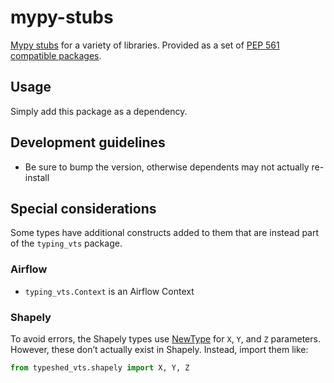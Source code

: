 # mypy-stubs

[Mypy stubs](https://mypy.readthedocs.io/en/stable/stubs.html) for a variety of libraries. Provided as a set of [PEP 561 compatible packages](https://mypy.readthedocs.io/en/stable/installed_packages.html#creating-pep-561-compatible-packages).

## Usage

Simply add this package as a dependency.

## Development guidelines

- Be sure to bump the version, otherwise dependents may not actually re-install

## Special considerations

Some types have additional constructs added to them that are instead part of the `typing_vts` package.

### Airflow

- `typing_vts.Context` is an Airflow Context

### Shapely

To avoid errors, the Shapely types use [NewType](https://mypy.readthedocs.io/en/stable/more_types.html#newtypes) for `X`, `Y`, and `Z` parameters. However, these don’t actually exist in Shapely. Instead, import them like:

```python
from typeshed_vts.shapely import X, Y, Z
```
